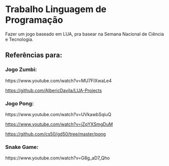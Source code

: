 <h1>Trabalho Linguagem de Programação</h1>
Fazer um jogo baseado em LUA, pra basear na Semana Nacional de Ciência e Tecnologia.


<h2>Referências para:</h2>
<h3>Jogo Zumbi:</h3>
https://www.youtube.com/watch?v=MU7FIXwaLe4

https://github.com/AlbericDavila/LUA-Projects


<h3>Jogo Pong:</h3>
https://www.youtube.com/watch?v=UVkawbSqiuQ

https://www.youtube.com/watch?v=jZqYXSmgDuM

https://github.com/cs50/gd50/tree/master/pong


<h3>Snake Game:</h3>
https://www.youtube.com/watch?v=G8g_aD7_Qho
